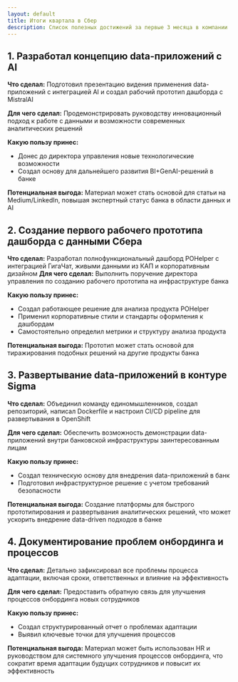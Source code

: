 ```yaml
---
layout: default
title: Итоги квартала в Сбер
description: Список полезных достижений за первые 3 месяца в компании
---
```


## 1. Разработал концепцию data-приложений с AI

**Что сделал:** Подготовил презентацию видения применения data-приложений с интеграцией AI и создал рабочий прототип дашборда с MistralAI

**Для чего сделал:** Продемонстрировать руководству инновационный подход к работе с данными и возможности современных аналитических решений

**Какую пользу принес:**
- Донес до директора управления новые технологические возможности
- Создал основу для дальнейшего развития BI+GenAI-решений в банке

**Потенциальная выгода:** Материал может стать основой для статьи на Medium/LinkedIn, повышая экспертный статус банка в области данных и AI

## 2. Создание первого рабочего прототипа дашборда с данными Сбера

**Что сделал:** Разработал полнофункциональный дашборд POHelper с интеграцией ГигаЧат, живыми данными из КАП и корпоративным дизайном
**Для чего сделал:** Выполнить поручение директора управления по созданию рабочего прототипа на инфраструктуре банка

**Какую пользу принес:**
- Создал работающее решение для анализа продукта POHelper
- Применил корпоративные стили и стандарты оформления к дашбордам
- Самостоятельно определил метрики и структуру анализа продукта

**Потенциальная выгода:** Прототип может стать основой для тиражирования подобных решений на другие продукты банка


## 3. Развертывание data-приложений в контуре Sigma

**Что сделал:** Объединил команду единомышленников, создал репозиторий, написал Dockerfile и настроил CI/CD pipeline для развертывания в OpenShift

**Для чего сделал:** Обеспечить возможность демонстрации data-приложений внутри банковской инфраструктуры заинтересованным лицам

**Какую пользу принес:**
- Создал техническую основу для внедрения data-приложений в банк
- Подготовил инфраструктурное решение с учетом требований безопасности

**Потенциальная выгода:** Создание платформы для быстрого прототипирования и развертывания аналитических решений, что может ускорить внедрение data-driven подходов в банке



## 4. Документирование проблем онбординга и процессов

**Что сделал:** Детально зафиксировал все проблемы процесса адаптации, включая сроки, ответственных и влияние на эффективность

**Для чего сделал:** Предоставить обратную связь для улучшения процессов онбординга новых сотрудников

**Какую пользу принес:**
- Создал структурированный отчет о проблемах адаптации
- Выявил ключевые точки для улучшения процессов

**Потенциальная выгода:** Материал может быть использован HR и руководством для системного улучшения процессов онбординга, что сократит время адаптации будущих сотрудников и повысит их эффективность
